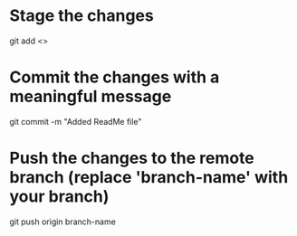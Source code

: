 # Stage the changes
git add <<filename>>

# Commit the changes with a meaningful message
git commit -m "Added ReadMe file"

# Push the changes to the remote branch (replace 'branch-name' with your branch)
git push origin branch-name